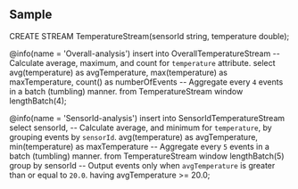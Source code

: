 ## Sample

CREATE STREAM TemperatureStream(sensorId string, temperature double);

@info(name = 'Overall-analysis')
insert into OverallTemperatureStream
-- Calculate average, maximum, and count for `temperature` attribute.
select avg(temperature) as avgTemperature,
       max(temperature) as maxTemperature,
       count() as numberOfEvents
-- Aggregate every `4` events in a batch (tumbling) manner.
from TemperatureStream window lengthBatch(4);

@info(name = 'SensorId-analysis')
insert into SensorIdTemperatureStream
select sensorId,
-- Calculate average, and minimum for `temperature`, by grouping events by `sensorId`.
       avg(temperature) as avgTemperature,
       min(temperature) as maxTemperature
-- Aggregate every `5` events in a batch (tumbling) manner.
from TemperatureStream window lengthBatch(5)
group by sensorId
-- Output events only when `avgTemperature` is greater than or equal to `20.0`.
having avgTemperature >= 20.0;

